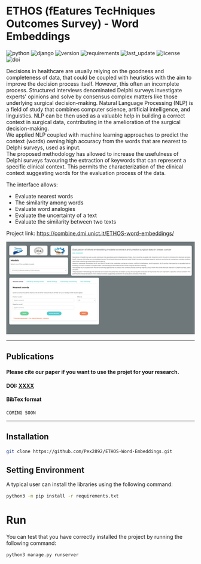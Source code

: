 # ETHOS (fEatures TecHniques Outcomes Survey) - Word Embeddings

![python](https://img.shields.io/badge/Python%20tested-3.9.x-blue)
![django](https://img.shields.io/badge/Django%20tested-3.2.x-blue)
![version](https://img.shields.io/badge/version-v.1.0-blueviolet)
![requirements](https://img.shields.io/badge/requirements-up%20to%20date-brightgreen)
![last_update](https://img.shields.io/badge/last%20update-July%2030%2C%202021-yellowgreen)
![license](https://img.shields.io/badge/License-PETAL%20by%20Giuseppe%20Sgroi%20is%20licensed%20under%20CC%20BY--NC--SA%204.0-red)
![doi](https://img.shields.io/badge/DOI-XXXXX-informational)

Decisions in healthcare are usually relying on the goodness and completeness of data, that could be coupled with heuristics with the aim to improve the decision process itself.  However, this often an incomplete process. Structured interviews denominated Delphi surveys investigate experts' opinions and solve by consensus complex matters like those underlying surgical decision-making. Natural Language Processing (NLP) is a field of study that combines computer science, artificial intelligence, and linguistics. NLP can be then used as a valuable help in building a correct context in surgical data, contributing in the amelioration of the surgical decision-making.<br>
We applied NLP coupled with machine learning approaches to predict the context (words) owning high accuracy from the words that are nearest to Delphi surveys, used as input. <br>
The proposed methodology has allowed to increase the usefulness of Delphi surveys favouring the extraction of keywords that can represent a specific clinical context. This permits the characterization of the clinical context suggesting words for the evaluation process of the data. 

The interface allows:
- Evaluate nearest words
- The similarity among words
- Evaluate word analogies
- Evaluate the uncertainty of a text
- Evaluate the similarity between two texts

Project link: <a href="https://combine.dmi.unict.it/ETHOS-word-embeddings/" target="_blank">https://combine.dmi.unict.it/ETHOS-word-embeddings/</a>

![gui](gui.png)

---

## Publications
#### Please cite our paper if you want to use the projet for your research.

#### DOI: [XXXX](XXXX)

#### BibTex format
```
COMING SOON
```

---

## Installation
```bash
git clone https://github.com/Pex2892/ETHOS-Word-Embeddings.git
```

## Setting Environment
A typical user can install the libraries using the following command:
``` bash
python3 -m pip install -r requirements.txt
```

# Run
You can test that you have correctly installed the project by running the following command:
```bash
python3 manage.py runserver
```
